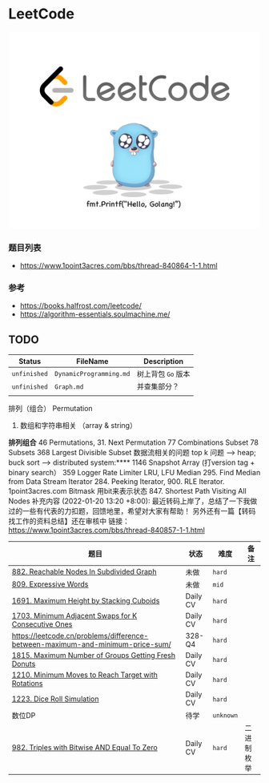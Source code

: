 # LeetCode

![img](images/hello_leetcode.png)

### 题目列表

- https://www.1point3acres.com/bbs/thread-840864-1-1.html

### 参考

- https://books.halfrost.com/leetcode/
- https://algorithm-essentials.soulmachine.me/
  

## TODO

| Status       | FileName                | Description        |
| ------------ | ----------------------- | ------------------ |
| `unfinished` | `DynamicProgramming.md` | 树上背包 `Go` 版本 |
| `unfinished` | `Graph.md`              | 并查集部分？       |
|              |                         |                    |

排列（组合） Permutation



1. 数组和字符串相关 （array & string）
  
  
  
  **排列组合**
  46 Permutations, 31. Next Permutation
  77 Combinations
  Subset
  78 Subsets
  368 Largest Divisible Subset
  数据流相关的问题
  top k 问题 --> heap; buck sort -->  distributed system:****
  1146 Snapshot Array  (打version tag + binary search）
  359 Logger Rate Limiter
  LRU, LFU
  Median 295. Find Median from Data Stream
  Iterator  284. Peeking Iterator, 900. RLE Iterator. 1point3acres.com
  Bitmask 用bit来表示状态 847. Shortest Path Visiting All Nodes
  补充内容 (2022-01-20 13:20 +8:00):
  最近转码上岸了，总结了一下我做过的一些有代表的力扣题，回馈地里，希望对大家有帮助！
  另外还有一篇【转码找工作的资料总结】还在审核中
  链接： https://www.1point3acres.com/bbs/thread-840857-1-1.html



| 题目                                                         | 状态     | 难度      | 备注       |
| ------------------------------------------------------------ | -------- | --------- | ---------- |
| [882. Reachable Nodes In Subdivided Graph](https://leetcode.cn/problems/reachable-nodes-in-subdivided-graph/) | 未做     | `hard`    |            |
| [809. Expressive Words](https://leetcode.cn/problems/expressive-words/) | 未做     | `mid`     |            |
| [1691. Maximum Height by Stacking Cuboids ](https://leetcode.cn/problems/maximum-height-by-stacking-cuboids/) | Daily CV | `hard`    |            |
| [1703. Minimum Adjacent Swaps for K Consecutive Ones](https://leetcode.cn/problems/minimum-adjacent-swaps-for-k-consecutive-ones/) | Daily CV | `hard`    |            |
| https://leetcode.cn/problems/difference-between-maximum-and-minimum-price-sum/ | 328-Q4   | `hard`    |            |
| [1815. Maximum Number of Groups Getting Fresh Donuts](https://leetcode.cn/problems/maximum-number-of-groups-getting-fresh-donuts/) | Daily CV | `hard`    |            |
| [1210. Minimum Moves to Reach Target with Rotations](https://leetcode.cn/problems/minimum-moves-to-reach-target-with-rotations/) | Daily CV | `hard`    |            |
| [1223. Dice Roll Simulation](https://leetcode.cn/problems/dice-roll-simulation/) | Daily CV | `hard`    |            |
| 数位DP                                                       | 待学     | `unknown` |            |
| [982. Triples with Bitwise AND Equal To Zero](https://leetcode.cn/problems/triples-with-bitwise-and-equal-to-zero/) | Daily CV | `hard`    | 二进制枚举 |

